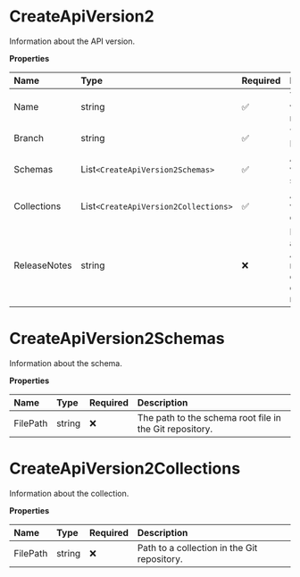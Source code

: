 # CreateApiVersion2

Information about the API version.

**Properties**

| Name         | Type                                 | Required | Description                                                              |
| :----------- | :----------------------------------- | :------- | :----------------------------------------------------------------------- |
| Name         | string                               | ✅       | The version's name.                                                      |
| Branch       | string                               | ✅       | The branch ID.                                                           |
| Schemas      | List`<CreateApiVersion2Schemas>`     | ✅       | A list of the version's schemas.                                         |
| Collections  | List`<CreateApiVersion2Collections>` | ✅       | A list of the version's collections.                                     |
| ReleaseNotes | string                               | ❌       | Information about the API version release. For example, changelog notes. |

# CreateApiVersion2Schemas

Information about the schema.

**Properties**

| Name     | Type   | Required | Description                                             |
| :------- | :----- | :------- | :------------------------------------------------------ |
| FilePath | string | ❌       | The path to the schema root file in the Git repository. |

# CreateApiVersion2Collections

Information about the collection.

**Properties**

| Name     | Type   | Required | Description                                 |
| :------- | :----- | :------- | :------------------------------------------ |
| FilePath | string | ❌       | Path to a collection in the Git repository. |

<!-- This file was generated by liblab | https://liblab.com/ -->
